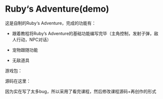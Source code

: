 # Ruby‘s Adventure(demo)

这是自制的Ruby‘s Adventure，完成的功能有：

* 跟着教程将Ruby’s Adventure的基础功能编写完毕（主角控制，发射子弹，敌人行动，NPC对话）

* 宠物跟随功能

* 无敌道具

游戏包：



源码在这里：



因为实在写了太多bug，所以采用了看完课程，然后修改课程源码+再创作的形式